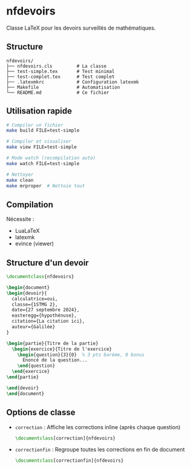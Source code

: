 # nfdevoirs

Classe LaTeX pour les devoirs surveillés de mathématiques.

## Structure

```
nfdevoirs/
├── nfdevoirs.cls         # La classe
├── test-simple.tex       # Test minimal
├── test-complet.tex      # Test complet
├── .latexmkrc            # Configuration latexmk
├── Makefile              # Automatisation
└── README.md             # Ce fichier
```

## Utilisation rapide

```bash
# Compiler un fichier
make build FILE=test-simple

# Compiler et visualiser
make view FILE=test-simple

# Mode watch (recompilation auto)
make watch FILE=test-simple

# Nettoyer
make clean
make mrproper  # Nettoie tout
```

## Compilation

Nécessite :
- LuaLaTeX
- latexmk
- evince (viewer)

## Structure d'un devoir

```latex
\documentclass{nfdevoirs}

\begin{document}
\begin{devoir}{
  calculatrice=oui,
  classe={1STMG 2},
  date={27 septembre 2024},
  easteregg={hypothénuse},
  citation={La citation ici},
  auteur={Galilée}
}

\begin{partie}{Titre de la partie}
  \begin{exercice}{Titre de l'exercice}
    \begin{question}{3}{0}  % 3 pts barème, 0 bonus
      Énoncé de la question...
    \end{question}
  \end{exercice}
\end{partie}

\end{devoir}
\end{document}
```

## Options de classe

- `correction` : Affiche les corrections inline (après chaque question)
  ```latex
  \documentclass[correction]{nfdevoirs}
  ```

- `correctionfin` : Regroupe toutes les corrections en fin de document
  ```latex
  \documentclass[correctionfin]{nfdevoirs}
  ```